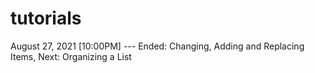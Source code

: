 # tutorials
August 27, 2021 [10:00PM] --- Ended: Changing, Adding and Replacing Items, Next: Organizing a List
